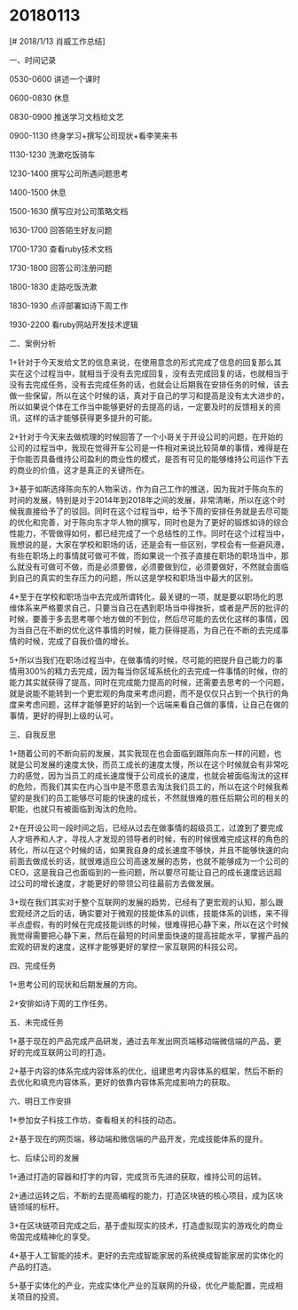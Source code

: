 # 20180113

[# 2018/1/13 肖威工作总结]

一、时间记录

0530-0600 讲述一个课时

0600-0830 休息

0830-0900 推送学习文档给文艺

0900-1130 终身学习+撰写公司现状+看李笑来书

1130-1230 洗漱吃饭骑车

1230-1400 撰写公司所遇问题思考

1400-1500 休息

1500-1630 撰写应对公司策略文档

1630-1700 回答陌生好友问题

1700-1730 查看ruby技术文档

1730-1800 回答公司注册问题

1800-1830 走路吃饭洗漱

1830-1930 点评部署如诗下周工作

1930-2200 看ruby网站开发技术逻辑

二、案例分析

1+针对于今天发给文艺的信息来说，在使用意念的形式完成了信息的回复那么其实在这个过程当中，就相当于没有去完成回复，没有去完成回复的话，也就相当于没有去完成任务，没有去完成任务的话，也就会让后期我在安排任务的时候，该去做一些保留，所以在这个时候的话，真对于自己的学习和提高是没有太大进步的，所以如果说个体在工作当中能够更好的去提高的话，一定要及时的反馈相关的资讯，这样的话才能够获得更多提升的可能。

2+针对于今天来去做梳理的时候回答了一个小哥关于开设公司的问题，在开始的公司的过程当中，我现在觉得开车公司是一件相对来说比较简单的事情，难得是在于你能否具备维持公司盈利的商业性的模式，是否有可见的能够维持公司运作下去的商业的价值，这才是真正的关键所在。

3+基于如斯选择陈向东的人物采访，作为自己工作的推送，因为我对于陈向东的时间的发展，特别是对于2014年到2018年之间的发展，非常清晰，所以在这个时候我直接给予了的驳回。同时在这个过程当中，给予下周的安排任务就是去尽可能的优化和完善，对于陈向东才华人物的撰写，同时也是为了更好的锻炼如诗的综合性能力，不管做得如何，都已经完成了一个总结性的工作。同时在这个过程当中，我想说的是，大家在学校和职场的话，还是会有一些区别，学校会有一些避风港，有些在职场上的事情就可做可不做，而如果说一个孩子直接在职场的职场当中，那么就没有可做可不做，而是必须要做，必须要做到位，必须要做好，不然就会面临到自己的真实的生存压力的问题，所以这是学校和职场当中最大的区别。

4+至于在学校和职场当中去完成所谓转化，最关键的一项，就是要以职场化的思维体系来严格要求自己，只要当自己在遇到职场当中得挫折，或者是严厉的批评的时候，要善于多去思考哪个地方做的不到位，然后尽可能的去优化这样的事情，因为当自己在不断的优化这件事情的时候，能力获得提高，为自己在不断的去完成事情的时候，完成了自我价值的增长。

5+所以当我们在职场过程当中，在做事情的时候，尽可能的把提升自己能力的事情用300%的精力去完成，因为每当你区域系统化的去完成一件事情的时候，你的能力其实就获得了提高，同时在完成能力提高的时候，还需要去思考的一个问题，就是说能不能转到一个更宏观的角度来考虑问题，而不是仅仅只占到一个执行的角度来考虑问题，这样才能够更好的站到一个远端来看自己做的事情，让自己在做的事情，更好的得到上级的认可。

三、自我反思

1+随着公司的不断向前的发展，其实我现在也会面临到跟陈向东一样的问题，也就是公司发展的速度太快，而员工成长的速度太慢，所以在这个时候就会有非常吃力的感觉，因为当员工的成长速度慢于公司成长的速度，也就会被面临淘汰的这样的危险，而我们其实在内心当中是不愿意去淘汰我们员工的，所以在这个时候我希望的是我们的员工能够尽可能的快速的成长，不然就很难的胜任后期公司的相关的职能，也就只有被面临到淘汰的危险。

2+在开设公司一段时间之后，已经从过去在做事情的超级员工，过渡到了要完成人才培养和人才，寻找人才发现的领导者的时候，有的时候很难完成这样的角色的转化，所以在这个时候的话，如果我自身的成长速度不够快，并且不能够快速的向前面去做成长的话，就很难适应公司高速发展的态势，也就不能够成为一个公司的CEO，这是我自己也面临到的一些问题，所以要尽可能让自己的成长速度远远超过公司的增长速度，才能更好的带领公司往最前方去做发展。

3+现在我们其实对于整个互联网的发展的趋势，已经有了更宏观的认知，那么跟宏观经济之后的话，确实要对于微观的技能体系的训练，技能体系的训练，来不得半点虚假，有的时候在完成技能训练的时候，很难得把心静下来，所以在这个时候我觉得需要把心静下来，然后在最短的时间里面快速的提高技能水平，掌握产品的宏观的研发的速度，这样才能够更好的掌控一家互联网的科技公司。

四、完成任务

1+思考公司的现状和后期发展的方向。

2+安排如诗下周的工作任务。

五、未完成任务

1+基于现在的产品完成产品研发，通过去年发出网页端移动端微信端的产品，更好的完成互联网公司的打造。

2+基于内容的体系完成内容体系的优化，组建思考内容体系的框架，然后不断的去优化和填充内容体系，更好的依靠内容体系完成影响力的获取。

六、明日工作安排

1+参加女子科技工作坊，查看相关的科技的动态。

2+基于现在的网页端，移动端和微信端的产品开发，完成技能体系的提升。

七、后续公司的发展

1+通过打造的容器和打字的内容，完成货币先进的获取，维持公司的运转。

2+通过运转之后，不断的去提高编程的能力，打造区块链的核心项目，成为区块链领域的标杆。

3+在区块链项目完成之后，基于虚拟现实的技术，打造虚拟现实的游戏化的商业帝国完成精神化的享受。

4+基于人工智能的技术，更好的去完成智能家居的系统换成智能家居的实体化的产品的打造。

5+基于实体化的产业，完成实体化产业的互联网的升级，优化产能配置，完成相关项目的投资。
